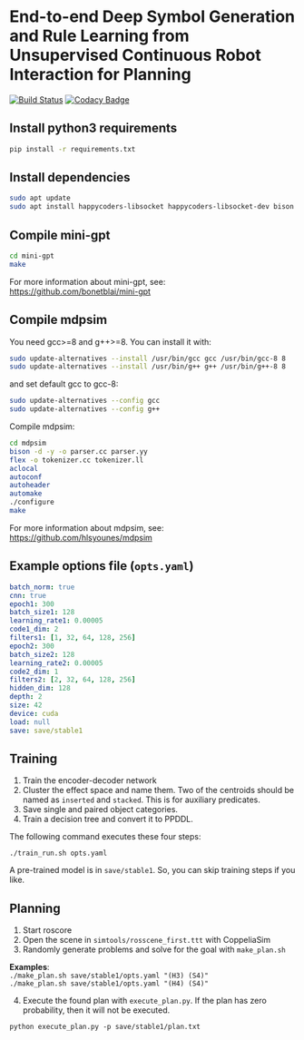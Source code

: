 # End-to-end Deep Symbol Generation and Rule Learning from Unsupervised Continuous Robot Interaction for Planning

[![Build Status](https://travis-ci.com/alper111/DeepSym.svg?token=9aq3rfWjkgZpWdhKz8ww&branch=master)](https://travis-ci.com/alper111/DeepSym) [![Codacy Badge](https://api.codacy.com/project/badge/Grade/b556c5f525564100b333987d101d5636)](https://app.codacy.com/manual/alper111/DeepSym?utm_source=github.com&utm_medium=referral&utm_content=alper111/DeepSym&utm_campaign=Badge_Grade_Dashboard)

## Install python3 requirements
```bash
pip install -r requirements.txt
```

## Install dependencies
```bash
sudo apt update
sudo apt install happycoders-libsocket happycoders-libsocket-dev bison flex autotools-dev automake autoconf-archive -y
```

## Compile mini-gpt
```bash
cd mini-gpt
make
```
For more information about mini-gpt, see: <https://github.com/bonetblai/mini-gpt>

## Compile mdpsim
You need gcc>=8 and g++>=8. You can install it with:
```bash
sudo update-alternatives --install /usr/bin/gcc gcc /usr/bin/gcc-8 8
sudo update-alternatives --install /usr/bin/g++ g++ /usr/bin/g++-8 8
```
and set default gcc to gcc-8:
```bash
sudo update-alternatives --config gcc
sudo update-alternatives --config g++
```
Compile mdpsim:
```bash
cd mdpsim
bison -d -y -o parser.cc parser.yy
flex -o tokenizer.cc tokenizer.ll
aclocal
autoconf
autoheader
automake
./configure
make
```
For more information about mdpsim, see: <https://github.com/hlsyounes/mdpsim>

## Example options file (`opts.yaml`)
```yaml
batch_norm: true
cnn: true
epoch1: 300
batch_size1: 128
learning_rate1: 0.00005
code1_dim: 2
filters1: [1, 32, 64, 128, 256]
epoch2: 300
batch_size2: 128
learning_rate2: 0.00005
code2_dim: 1
filters2: [2, 32, 64, 128, 256]
hidden_dim: 128
depth: 2
size: 42
device: cuda
load: null
save: save/stable1
```

## Training

1. Train the encoder-decoder network
2. Cluster the effect space and name them. Two of the centroids should be named as `inserted` and `stacked`. This is for auxiliary predicates.
3. Save single and paired object categories.
4. Train a decision tree and convert it to PPDDL.

The following command executes these four steps:

`./train_run.sh opts.yaml`

A pre-trained model is in `save/stable1`. So, you can skip training steps if you like.

## Planning

1. Start roscore
2. Open the scene in `simtools/rosscene_first.ttt` with CoppeliaSim
3. Randomly generate problems and solve for the goal with `make_plan.sh`

__Examples__:  
`./make_plan.sh save/stable1/opts.yaml "(H3) (S4)"`  
`./make_plan.sh save/stable1/opts.yaml "(H4) (S4)"`

4. Execute the found plan with `execute_plan.py`. If the plan has zero probability, then it will not be executed.

`python execute_plan.py -p save/stable1/plan.txt`
